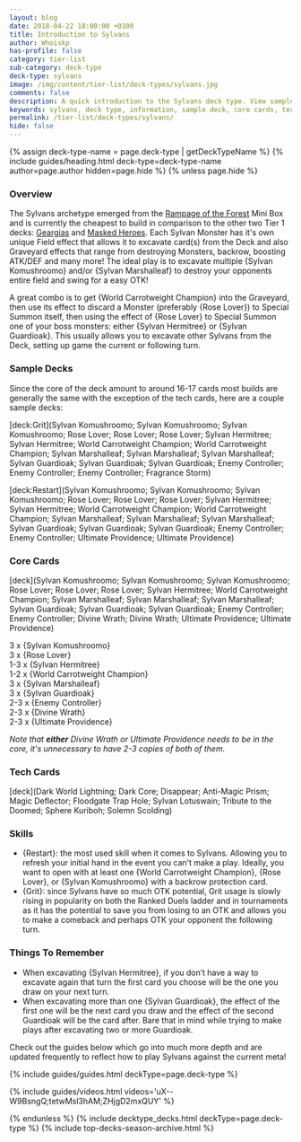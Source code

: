 ```yaml
---
layout: blog
date: 2018-04-22 18:00:00 +0100
title: Introduction to Sylvans
author: Whoiskp
has-profile: false
category: tier-list
sub-category: deck-type
deck-type: sylvans
image: /img/content/tier-list/deck-types/sylvans.jpg
comments: false
description: A quick introduction to the Sylvans deck type. View sample decks, core cards, tech cards, quick tips, guides, videos and other information!
keywords: sylvans, deck type, information, sample deck, core cards, tech cards, quick tips, guides, videos
permalink: /tier-list/deck-types/sylvans/
hide: false
---
```


{% assign deck-type-name = page.deck-type | getDeckTypeName %}
{% include guides/heading.html deck-type=deck-type-name author=page.author hidden=page.hide %}
{% unless page.hide %}

### Overview

The Sylvans archetype emerged from the [Rampage of the Forest](/box-reviews/rampage-of-the-forest/) Mini Box and is currently the cheapest to build in comparison to the other two Tier 1 decks: [Geargias](/tier-list/deck-types/geargias/) and [Masked Heroes](/tier-list/deck-types/masked-heroes/). Each Sylvan Monster has it's own unique Field effect that allows it to excavate card(s) from the Deck and also Graveyard effects that range from destroying Monsters, backrow, boosting ATK/DEF and many more! The ideal play is to excavate multiple {Sylvan Komushroomo} and/or {Sylvan Marshalleaf} to destroy your opponents entire field and swing for a easy OTK! 
  
A great combo is to get {World Carrotweight Champion} into the Graveyard, then use its effect to discard a Monster (preferably {Rose Lover}) to Special Summon itself, then using the effect of {Rose Lover} to Special Summon one of your boss monsters: either {Sylvan Hermitree} or {Sylvan Guardioak}. This usually allows you to excavate other Sylvans from the Deck, setting up game the current or following turn. 

### Sample Decks

Since the core of the deck amount to around 16-17 cards most builds are generally the same with the exception of the tech cards, here are a couple sample decks:

[deck:Grit](Sylvan Komushroomo; Sylvan Komushroomo; Sylvan Komushroomo; Rose Lover; Rose Lover; Rose Lover; Sylvan Hermitree; Sylvan Hermitree; World Carrotweight Champion; World Carrotweight Champion; Sylvan Marshalleaf; Sylvan Marshalleaf; Sylvan Marshalleaf; Sylvan Guardioak; Sylvan Guardioak; Sylvan Guardioak; Enemy Controller; Enemy Controller; Enemy Controller; Fragrance Storm)

[deck:Restart](Sylvan Komushroomo; Sylvan Komushroomo; Sylvan Komushroomo; Rose Lover; Rose Lover; Rose Lover; Sylvan Hermitree; Sylvan Hermitree; World Carrotweight Champion; World Carrotweight Champion; Sylvan Marshalleaf; Sylvan Marshalleaf; Sylvan Marshalleaf; Sylvan Guardioak; Sylvan Guardioak; Sylvan Guardioak; Enemy Controller; Enemy Controller; Ultimate Providence; Ultimate Providence)

### Core Cards

[deck](Sylvan Komushroomo; Sylvan Komushroomo; Sylvan Komushroomo; Rose Lover; Rose Lover; Rose Lover; Sylvan Hermitree; World Carrotweight Champion; Sylvan Marshalleaf; Sylvan Marshalleaf; Sylvan Marshalleaf; Sylvan Guardioak; Sylvan Guardioak; Sylvan Guardioak; Enemy Controller; Enemy Controller; Divine Wrath; Divine Wrath; Ultimate Providence; Ultimate Providence)

3 x {Sylvan Komushroomo}   
3 x {Rose Lover}  
1-3 x {Sylvan Hermitree}  
1-2 x {World Carrotweight Champion}  
3 x {Sylvan Marshalleaf}  
3 x {Sylvan Guardioak}  
2-3 x {Enemy Controller}  
2-3 x {Divine Wrath}  
2-3 x {Ultimate Providence}  

*Note that **either** Divine Wrath or Ultimate Providence needs to be in the core, it's unnecessary to have 2-3 copies of both of them.* 

### Tech Cards

[deck](Dark World Lightning; Dark Core; Disappear; Anti-Magic Prism; Magic Deflector; Floodgate Trap Hole; Sylvan Lotuswain; Tribute to the Doomed; Sphere Kuriboh; Solemn Scolding)

### Skills

- {Restart}: the most used skill when it comes to Sylvans. Allowing you to refresh your initial hand in the event you can’t make a play. Ideally, you want to open with at least one {World Carrotweight Champion}, {Rose Lover}, or {Sylvan Komushroomo} with a backrow protection card. 
- {Grit}: since Sylvans have so much OTK potential, Grit usage is slowly rising in popularity on both the Ranked Duels ladder and in tournaments as it has the potential to save you from losing to an OTK and allows you to make a comeback and perhaps OTK your opponent the following turn. 

### Things To Remember

- When excavating {Sylvan Hermitree}, if you don’t have a way to excavate again that turn the first card you choose will be the one you draw on your next turn. 
- When excavating more than one {Sylvan Guardioak}, the effect of the first one will be the next card you draw and the effect of the second Guardioak will be the card after. Bare that in mind while trying to make plays after excavating two or more Guardioak.
  
Check out the guides below which go into much more depth and are updated frequently to reflect how to play Sylvans against the current meta!

{% include guides/guides.html deckType=page.deck-type %}

{% include guides/videos.html videos='uX--W9BsngQ;tetwMsl3hAM;ZHjgD2mxQUY' %}

{% endunless %}
{% include decktype_decks.html deckType=page.deck-type %}
{% include top-decks-season-archive.html %}